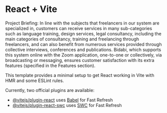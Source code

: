 # React + Vite

Project Briefing:
In line with the subjects that freelancers in our system are specialized in, customers can receive services in many sub-categories such as language training, design services, legal consultancy, including the main categories of consultancy, training and freelancing through freelancers, and can also benefit from numerous services provided through collective interviews, conferences and publications. Bidabi, which supports this system online with the Zoom application, one-to-one or collectively, via broadcasting or messaging, ensures customer satisfaction with its extra features (specified in the Features section).


This template provides a minimal setup to get React working in Vite with HMR and some ESLint rules.

Currently, two official plugins are available:

- [@vitejs/plugin-react](https://github.com/vitejs/vite-plugin-react/blob/main/packages/plugin-react/README.md) uses [Babel](https://babeljs.io/) for Fast Refresh
- [@vitejs/plugin-react-swc](https://github.com/vitejs/vite-plugin-react-swc) uses [SWC](https://swc.rs/) for Fast Refresh
